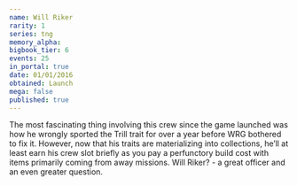 ```yaml
---
name: Will Riker
rarity: 1
series: tng
memory_alpha:
bigbook_tier: 6
events: 25
in_portal: true
date: 01/01/2016
obtained: Launch
mega: false
published: true
---
```


The most fascinating thing involving this crew since the game launched was how he wrongly sported the Trill trait for over a year before WRG bothered to fix it. However, now that his traits are materializing into collections, he’ll at least earn his crew slot briefly as you pay a perfunctory build cost with items primarily coming from away missions. Will Riker? - a great officer and an even greater question.
